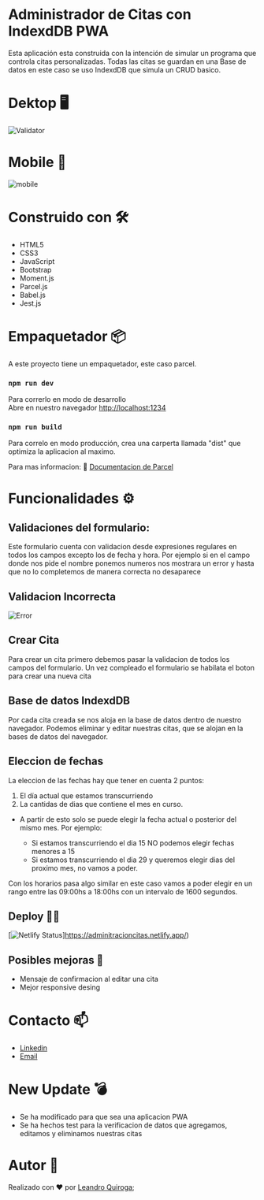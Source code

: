 # Administrador de Citas con IndexdDB PWA
Esta aplicación esta construida con la intención de simular un programa que controla citas personalizadas. Todas las citas se guardan en una Base de datos en este caso se uso IndexdDB que simula un CRUD basico. 

# Dektop  🖥 
![Validator](https://user-images.githubusercontent.com/80013958/135516753-78a37778-778a-4b28-8b03-dc59627643d0.gif)

# Mobile 📱
![mobile](https://user-images.githubusercontent.com/80013958/135516932-e0d05d52-c0c0-4c8d-b8f3-99074f5e4afa.gif)

# Construido con 🛠️
* HTML5
* CSS3 
* JavaScript
* Bootstrap 
* Moment.js
* Parcel.js
* Babel.js
* Jest.js

# Empaquetador  📦
A este proyecto tiene un empaquetador, este caso parcel.

### `npm run dev`
Para correrlo en modo de desarrollo <br>
Abre en nuestro navegador [http://localhost:1234](http://localhost:1234)

### `npm run build`
Para correlo en modo producción, crea una carperta llamada "dist" que optimiza la aplicacion al maximo. 

Para mas informacion: 🧾 [Documentacion de Parcel](https://es.parceljs.org/getting_started.html)

# Funcionalidades ⚙️

## Validaciones del formulario: 
Este formulario cuenta con validacion desde expresiones regulares en 
todos los campos excepto los de fecha y hora. Por ejemplo si en el campo donde nos pide el nombre ponemos numeros nos mostrara un error y hasta que no lo completemos de manera correcta no desaparece

## Validacion Incorrecta 
![Error](https://user-images.githubusercontent.com/80013958/135517045-0b726d77-a3a7-4ad7-bc5e-2b934958b803.gif)

## Crear Cita 
Para crear un cita primero debemos pasar la validacion de todos los campos del formulario. Un vez compleado el formulario se habilata el boton para crear una nueva cita 

## Base de datos IndexdDB
Por cada cita creada se nos aloja en la base de datos dentro de nuestro navegador. Podemos eliminar y editar nuestras citas, que se alojan en la bases de datos del navegador. 

## Eleccion de fechas
La eleccion de las fechas hay que tener en cuenta 2 puntos:

1) El día actual que estamos transcurriendo
2) La cantidas de dias que contiene el mes en curso. 

*   A partir de esto solo se puede elegir la fecha actual o posterior del mismo mes. Por ejemplo:

    * Si estamos transcurriendo el dia 15 NO podemos elegir fechas menores a 15 <br>
    * Si estamos transcurriendo el dia 29 y queremos elegir dias del proximo mes, no vamos a poder. 

Con los horarios pasa algo similar en este caso vamos a poder elegir en un rango entre las 09:00hs a 18:00hs con un intervalo de 1600 segundos.

## Deploy 👨‍💻
[![Netlify Status](https://api.netlify.com/api/v1/badges/91bdc6d2-70d1-4734-947e-a9e15e487bd1/deploy-status)]https://adminitracioncitas.netlify.app/)

## Posibles mejoras 🚀
* Mensaje de confirmacion al editar una cita
* Mejor responsive desing 


# Contacto 📫
- [Linkedin](https://www.linkedin.com/in/leanquiroga95/)
- [Email](mailto:leandroquiroga9514@gmail.com)

# New Update 💣
* Se ha modificado para que sea una aplicacion PWA 
* Se ha hechos test para la verificacion de datos que agregamos, editamos y eliminamos nuestras citas

# Autor 👤
Realizado con ❤️ por [Leandro Quiroga](https://github.com/leandroquiroga);

